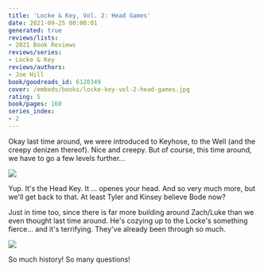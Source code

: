 ```yaml
---
title: 'Locke & Key, Vol. 2: Head Games'
date: 2021-09-25 00:00:01
generated: true
reviews/lists:
- 2021 Book Reviews
reviews/series:
- Locke & Key
reviews/authors:
- Joe Hill
book/goodreads_id: 6120349
cover: /embeds/books/locke-key-vol-2-head-games.jpg
rating: 5
book/pages: 160
series_index:
- 2
---
```

Okay last time around, we were introduced to Keyhose, to the Well (and the creepy denizen thereof). Nice and creepy. But of course, this time around, we have to go a few levels further...  

![](/embeds/books/attachments/locke-and-key-2.1.png)  

<!--more-->

Yup. It's the Head Key. It ... openes your head. And so very much more, but we'll get back to that. At least Tyler and Kinsey believe Bode now?  

Just in time too, since there is far more building around Zach/Luke than we even thought last time around. He's cozying up to the Locke's something fierce... and it's terrifying. They've already been through so much.  

![](/embeds/books/attachments/locke-and-key-2.3.png)  

So much history! So many questions!